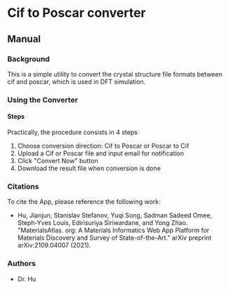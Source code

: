 
# Cif to Poscar converter

## Manual

### Background

This is a simple utility to convert the crystal structure file formats between cif and poscar, which is used in DFT simulation.

### Using the Converter

#### Steps

Practically, the procedure consists in 4 steps

1. Choose conversion direction: Cif to Poscar or Poscar to Cif
2. Upload a Cif or Poscar file and input email for notification 
3. Click "Convert Now" button
4. Download the result file when conversion is done


### Citations

To cite the App, please reference the following work:

- Hu, Jianjun, Stanislav Stefanov, Yuqi Song, Sadman Sadeed Omee, Steph-Yves Louis, Edirisuriya Siriwardane, and Yong Zhao. "MaterialsAtlas. org: A Materials Informatics Web App Platform for Materials Discovery and Survey of State-of-the-Art." arXiv preprint arXiv:2109.04007 (2021).


### Authors

- Dr. Hu

